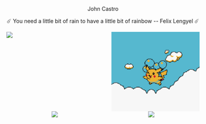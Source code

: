 ﻿<p align="center">
  John Castro
</p>

<p align="center">☄️ You need a little bit of rain to have a little bit of rainbow -- Felix Lengyel ☄️</p>


 <div style="display: flex; justify-content: space-between;"  > <img align="center" src="https://github-readme-stats.vercel.app/api?username=MDMartinez2120&show_icons=true&line_height=27&count_private=true&theme=tokyonight"  />  <img align="center" src="pikaaa.gif" style="width: 230px; "> </div>

<div style="display: flex; justify-content: space-around"> <img align="center" src="https://github-readme-stats.vercel.app/api/pin/?username=johhncastro&repo=turn-based-pvp&theme=tokyonight" /><img align="center" src="https://github-readme-stats.vercel.app/api/pin/?username=johhncastro&repo=dungeon-simulator&theme=tokyonight" /> </div>

